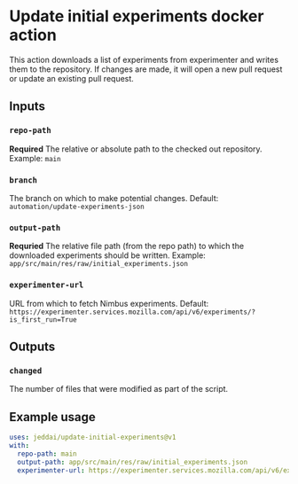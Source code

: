 # Update initial experiments docker action

This action downloads a list of experiments from experimenter and writes them to the repository. If changes are made, it will open a new pull request or update an existing pull request.

## Inputs

### `repo-path`

**Required** The relative or absolute path to the checked out repository. Example: `main`

### `branch`

The branch on which to make potential changes. Default: `automation/update-experiments-json`

### `output-path`

**Requried** The relative file path (from the repo path) to which the downloaded experiments should be written. Example: `app/src/main/res/raw/initial_experiments.json`

### `experimenter-url`

URL from which to fetch Nimbus experiments. Default: `https://experimenter.services.mozilla.com/api/v6/experiments/?is_first_run=True`

## Outputs

### `changed`

The number of files that were modified as part of the script.

## Example usage

```yaml
uses: jeddai/update-initial-experiments@v1
with:
  repo-path: main
  output-path: app/src/main/res/raw/initial_experiments.json
  experimenter-url: https://experimenter.services.mozilla.com/api/v6/experiments/
```
